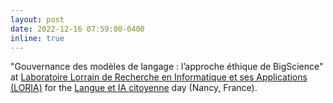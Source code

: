 ```yaml
---
layout: post
date: 2022-12-16 07:59:00-0400
inline: true
---
```


"Gouvernance des modèles de langage : l’approche éthique de BigScience" at [Laboratoire Lorrain de Recherche en Informatique et ses Applications (LORIA)](https://www.loria.fr/fr/) for the [Langue et IA citoyenne](https://www.univ-lorraine.fr/lue/les-projets-impact/open-language-and-knowledge-for-citizens-olki/les-dates-du-projet-olki/) day (Nancy, France). 